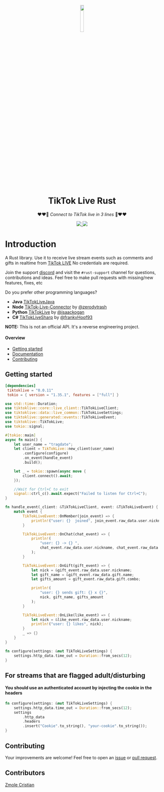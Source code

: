 <div align="center" >
<a target="blank" >
<img src="https://github.com/jwdeveloper/TikTokLiveRust/assets/79764581/5ae5385c-d31a-40d9-aa5c-9c8b06aae161" width="15%" >
</a>
</div>
<div align="center" >
<h1>TikTok Live Rust</h1>

❤️❤️🎁 *Connect to TikTok live in 3 lines* 🎁❤️❤️

<div align="center" >

<a href="https://crates.io/crates/tiktoklive" target="blank" >
<img src="https://img.shields.io/crates/v/tiktoklive.svg" >
</a>

<a href="https://discord.gg/e2XwPNTBBr" target="blank" >
<img src="https://img.shields.io/discord/977648006063091742.svg?color=7289da&logo=discord&style=flat-square" >
</a>

</div>
</div>

# Introduction
A Rust library. Use it to receive live stream events such as comments and gifts in realtime from [TikTok LIVE](https://www.tiktok.com/live) No credentials are required.

Join the support [discord](https://discord.gg/e2XwPNTBBr) and visit the `#rust-support` channel for questions, contributions and ideas. Feel free to make pull requests with missing/new features, fixes, etc

Do you prefer other programming languages?
- **Java**   [TikTokLiveJava](https://github.com/jwdeveloper/TikTokLiveJava)
- **Node**   [TikTok-Live-Connector](https://github.com/zerodytrash/TikTok-Live-Connector) by [@zerodytrash](https://github.com/zerodytrash)
- **Python** [TikTokLive](https://github.com/isaackogan/TikTokLive) by [@isaackogan](https://github.com/isaackogan)
- **C#**     [TikTokLiveSharp](https://github.com/frankvHoof93/TikTokLiveSharp) by [@frankvHoof93](https://github.com/frankvHoof93)

**NOTE:** This is not an official API. It's a reverse engineering project.


#### Overview
- [Getting started](#getting-started)
- [Documentation](https://docs.rs/tiktoklive/latest/tiktoklive/)
- [Contributing](#contributing)

## Getting started
```toml
[dependencies]
 tiktoklive = "0.0.11"
 tokio = { version = "1.35.1", features = ["full"] }
```
```rust
use std::time::Duration;
use tiktoklive::core::live_client::TikTokLiveClient;
use tiktoklive::data::live_common::TikTokLiveSettings;
use tiktoklive::generated::events::TikTokLiveEvent;
use tiktoklive::TikTokLive;
use tokio::signal;

#[tokio::main]
async fn main() {
    let user_name = "tragdate";
    let client = TikTokLive::new_client(user_name)
        .configure(configure)
        .on_event(handle_event)
        .build();

    let _ = tokio::spawn(async move {
        client.connect().await;
    });

    //Wait for Ctrl+C to exit
    signal::ctrl_c().await.expect("Failed to listen for Ctrl+C");
}

fn handle_event(_client: &TikTokLiveClient, event: &TikTokLiveEvent) {
    match event {
        TikTokLiveEvent::OnMember(join_event) => {
            println!("user: {}  joined", join_event.raw_data.user.nickname);
        }

        TikTokLiveEvent::OnChat(chat_event) => {
            println!(
                "user: {} -> {} ",
                chat_event.raw_data.user.nickname, chat_event.raw_data.content
            );
        }

        TikTokLiveEvent::OnGift(gift_event) => {
            let nick = &gift_event.raw_data.user.nickname;
            let gift_name = &gift_event.raw_data.gift.name;
            let gifts_amount = gift_event.raw_data.gift.combo;

            println!(
                "user: {} sends gift: {} x {}",
                nick, gift_name, gifts_amount
            );
        }

        TikTokLiveEvent::OnLike(like_event) => {
            let nick = &like_event.raw_data.user.nickname;
            println!("user: {} likes", nick);
        }
        _ => {}
    }
}

fn configure(settings: &mut TikTokLiveSettings) {
    settings.http_data.time_out = Duration::from_secs(12);
}
```

## For streams that are flagged adult/disturbing

#### You should use an authenticated account by injecting the cookie in the headers

```rust
fn configure(settings: &mut TikTokLiveSettings) {
    settings.http_data.time_out = Duration::from_secs(12);
    settings
        .http_data
        .headers
        .insert("Cookie".to_string(), "your-cookie".to_string());
}
```



## Contributing
Your improvements are welcome! Feel free to open an <a href="https://github.com/jwdeveloper/TikTok-Live-Java/issues">issue</a> or <a href="https://github.com/jwdeveloper/TikTok-Live-Java/pulls">pull request</a>.

## Contributors
[Zmole Cristian](https://github.com/ZmoleCristian)
